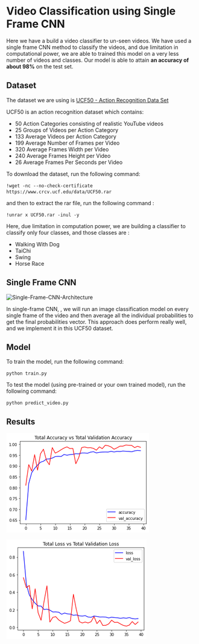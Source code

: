 # Video Classification using Single Frame CNN 

Here we have a build a video classifier to un-seen videos. We have used a single frame CNN method to classify the videos, and due limitation in computational power, we are able to trained this model on a very less number of videos and classes. Our model is able to attain **an accuracy of about 98%** on the test set.

## Dataset

The dataset we are using is [UCF50 - Action Recognition Data Set](https://www.crcv.ucf.edu/data/UCF50.php)

UCF50 is an action recognition dataset which contains:

- 50 Action Categories consisting of realistic YouTube videos
- 25 Groups of Videos per Action Category
- 133 Average Videos per Action Category
- 199 Average Number of Frames per Video
- 320 Average Frames Width per Video
- 240 Average Frames Height per Video
- 26 Average Frames Per Seconds per Video


To download the dataset, run the following command:

```
!wget -nc --no-check-certificate https://www.crcv.ucf.edu/data/UCF50.rar
```
and then to extract the rar file, run the following command :

```
!unrar x UCF50.rar -inul -y
```

Here, due limitation in computation power, we are building a classifier to classify only four classes, and those classes are :
- Walking With Dog 
- TaiChi 
- Swing 
- Horse Race

## Single Frame CNN

![Single-Frame-CNN-Architecture](https://user-images.githubusercontent.com/28982255/147768759-0220ba06-969e-4410-a570-3b42d7061d18.jpg)


In single-frame CNN, , we will run an image classification model on every single frame of the video and then average all the individual probabilities to get the final probabilities vector. This approach does perform really well, and we implement it in this UCF50 dataset.

## Model

To train the model, run the following command:

```
python train.py
```

To test the model (using pre-trained or your own trained model), run the following command:

```
python predict_video.py
```

## Results

![](visualizations/Total_Accuracy_vs_Total_Validation_Accuracy.png)

![](visualizations/Total_Loss_vs_Total_Validation_Loss.png)

